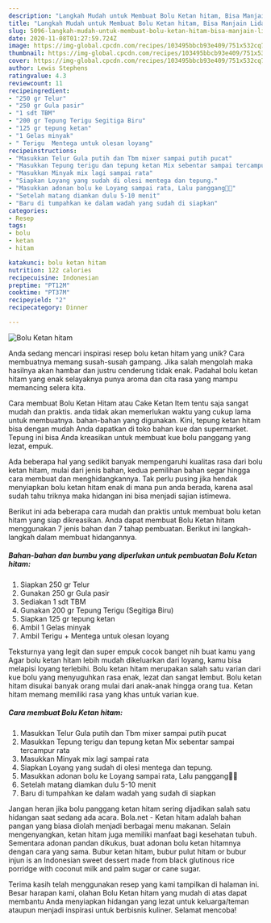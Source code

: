```yaml
---
description: "Langkah Mudah untuk Membuat Bolu Ketan hitam, Bisa Manjain Lidah"
title: "Langkah Mudah untuk Membuat Bolu Ketan hitam, Bisa Manjain Lidah"
slug: 5096-langkah-mudah-untuk-membuat-bolu-ketan-hitam-bisa-manjain-lidah
date: 2020-11-08T01:27:59.724Z
image: https://img-global.cpcdn.com/recipes/103495bbcb93e409/751x532cq70/bolu-ketan-hitam-foto-resep-utama.jpg
thumbnail: https://img-global.cpcdn.com/recipes/103495bbcb93e409/751x532cq70/bolu-ketan-hitam-foto-resep-utama.jpg
cover: https://img-global.cpcdn.com/recipes/103495bbcb93e409/751x532cq70/bolu-ketan-hitam-foto-resep-utama.jpg
author: Lewis Stephens
ratingvalue: 4.3
reviewcount: 11
recipeingredient:
- "250 gr Telur"
- "250 gr Gula pasir"
- "1 sdt TBM"
- "200 gr Tepung Terigu Segitiga Biru"
- "125 gr tepung ketan"
- "1 Gelas minyak"
- " Terigu  Mentega untuk olesan loyang"
recipeinstructions:
- "Masukkan Telur Gula putih dan Tbm mixer sampai putih pucat"
- "Masukkan Tepung terigu dan tepung ketan Mix sebentar sampai tercampur rata"
- "Masukkan Minyak mix lagi sampai rata"
- "Siapkan Loyang yang sudah di olesi mentega dan tepung."
- "Masukkan adonan bolu ke Loyang sampai rata, Lalu panggang🎂🎂"
- "Setelah matang diamkan dulu 5-10 menit"
- "Baru di tumpahkan ke dalam wadah yang sudah di siapkan"
categories:
- Resep
tags:
- bolu
- ketan
- hitam

katakunci: bolu ketan hitam 
nutrition: 122 calories
recipecuisine: Indonesian
preptime: "PT12M"
cooktime: "PT37M"
recipeyield: "2"
recipecategory: Dinner

---
```



![Bolu Ketan hitam](https://img-global.cpcdn.com/recipes/103495bbcb93e409/751x532cq70/bolu-ketan-hitam-foto-resep-utama.jpg)

Anda sedang mencari inspirasi resep bolu ketan hitam yang unik? Cara membuatnya memang susah-susah gampang. Jika salah mengolah maka hasilnya akan hambar dan justru cenderung tidak enak. Padahal bolu ketan hitam yang enak selayaknya punya aroma dan cita rasa yang mampu memancing selera kita.

Cara membuat Bolu Ketan Hitam atau Cake Ketan Item tentu saja sangat mudah dan praktis. anda tidak akan memerlukan waktu yang cukup lama untuk membuatnya. bahan-bahan yang digunakan. Kini, tepung ketan hitam bisa dengan mudah Anda dapatkan di toko bahan kue dan supermarket. Tepung ini bisa Anda kreasikan untuk membuat kue bolu panggang yang lezat, empuk.

Ada beberapa hal yang sedikit banyak mempengaruhi kualitas rasa dari bolu ketan hitam, mulai dari jenis bahan, kedua pemilihan bahan segar hingga cara membuat dan menghidangkannya. Tak perlu pusing jika hendak menyiapkan bolu ketan hitam enak di mana pun anda berada, karena asal sudah tahu triknya maka hidangan ini bisa menjadi sajian istimewa.


Berikut ini ada beberapa cara mudah dan praktis untuk membuat bolu ketan hitam yang siap dikreasikan. Anda dapat membuat Bolu Ketan hitam menggunakan 7 jenis bahan dan 7 tahap pembuatan. Berikut ini langkah-langkah dalam membuat hidangannya.

<!--inarticleads1-->

##### Bahan-bahan dan bumbu yang diperlukan untuk pembuatan Bolu Ketan hitam:

1. Siapkan 250 gr Telur
1. Gunakan 250 gr Gula pasir
1. Sediakan 1 sdt TBM
1. Gunakan 200 gr Tepung Terigu (Segitiga Biru)
1. Siapkan 125 gr tepung ketan
1. Ambil 1 Gelas minyak
1. Ambil  Terigu + Mentega untuk olesan loyang


Teksturnya yang legit dan super empuk cocok banget nih buat kamu yang Agar bolu ketan hitam lebih mudah dikeluarkan dari loyang, kamu bisa melapisi loyang terlebihi. Bolu ketan hitam merupakan salah satu varian dari kue bolu yang menyuguhkan rasa enak, lezat dan sangat lembut. Bolu ketan hitam disukai banyak orang mulai dari anak-anak hingga orang tua. Ketan hitam memang memiliki rasa yang khas untuk varian kue. 

<!--inarticleads2-->

##### Cara membuat Bolu Ketan hitam:

1. Masukkan Telur Gula putih dan Tbm mixer sampai putih pucat
1. Masukkan Tepung terigu dan tepung ketan Mix sebentar sampai tercampur rata
1. Masukkan Minyak mix lagi sampai rata
1. Siapkan Loyang yang sudah di olesi mentega dan tepung.
1. Masukkan adonan bolu ke Loyang sampai rata, Lalu panggang🎂🎂
1. Setelah matang diamkan dulu 5-10 menit
1. Baru di tumpahkan ke dalam wadah yang sudah di siapkan


Jangan heran jika bolu panggang ketan hitam sering dijadikan salah satu hidangan saat sedang ada acara. Bola.net - Ketan hitam adalah bahan pangan yang biasa diolah menjadi berbagai menu makanan. Selain mengenyangkan, ketan hitam juga memiliki manfaat bagi kesehatan tubuh. Sementara adonan pandan dikukus, buat adonan bolu ketan hitamnya dengan cara yang sama. Bubur ketan hitam, bubur pulut hitam or bubur injun is an Indonesian sweet dessert made from black glutinous rice porridge with coconut milk and palm sugar or cane sugar. 

Terima kasih telah menggunakan resep yang kami tampilkan di halaman ini. Besar harapan kami, olahan Bolu Ketan hitam yang mudah di atas dapat membantu Anda menyiapkan hidangan yang lezat untuk keluarga/teman ataupun menjadi inspirasi untuk berbisnis kuliner. Selamat mencoba!
